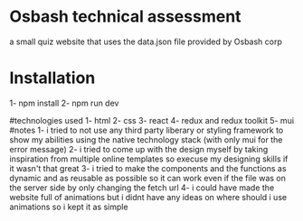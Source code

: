 # Osbash technical assessment
a small quiz website that uses the data.json file provided by Osbash corp
# Installation
1- npm install
2- npm run dev

#technologies used
1- html
2- css
3- react
4- redux and redux toolkit
5- mui
#notes
1- i tried to not use any third party liberary or styling framework to show my abilities using the native technology stack (with only mui for the error message)
2- i tried to come up with the design myself by taking inspiration from multiple online templates so execuse my designing skills if it wasn't that great
3- i tried to make the components and the functions as dynamic and as reusable as possible so it can work even if the file was on the server side by only changing the fetch url
4- i could have made the website full of animations but i didnt have any ideas on where should i use animations so i kept it as simple
